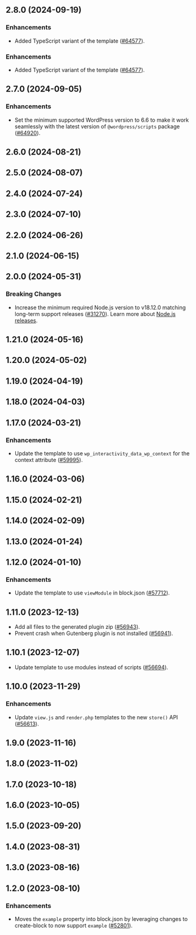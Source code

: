 <!-- Learn how to maintain this file at https://github.com/WordPress/gutenberg/tree/HEAD/packages#maintaining-changelogs. -->

## 2.8.0 (2024-09-19)

### Enhancements

-   Added TypeScript variant of the template ([#64577](https://github.com/WordPress/gutenberg/pull/64577)).

### Enhancements

-   Added TypeScript variant of the template ([#64577](https://github.com/WordPress/gutenberg/pull/64577)).

## 2.7.0 (2024-09-05)

### Enhancements

-   Set the minimum supported WordPress version to 6.6 to make it work seamlessly with the latest version of `@wordpress/scripts` package ([#64920](https://github.com/WordPress/gutenberg/pull/64920)).

## 2.6.0 (2024-08-21)

## 2.5.0 (2024-08-07)

## 2.4.0 (2024-07-24)

## 2.3.0 (2024-07-10)

## 2.2.0 (2024-06-26)

## 2.1.0 (2024-06-15)

## 2.0.0 (2024-05-31)

### Breaking Changes

-   Increase the minimum required Node.js version to v18.12.0 matching long-term support releases ([#31270](https://github.com/WordPress/gutenberg/pull/61930)). Learn more about [Node.js releases](https://nodejs.org/en/about/previous-releases).

## 1.21.0 (2024-05-16)

## 1.20.0 (2024-05-02)

## 1.19.0 (2024-04-19)

## 1.18.0 (2024-04-03)

## 1.17.0 (2024-03-21)

### Enhancements

-   Update the template to use `wp_interactivity_data_wp_context` for the context attribute ([#59995](https://github.com/WordPress/gutenberg/pull/59995)).

## 1.16.0 (2024-03-06)

## 1.15.0 (2024-02-21)

## 1.14.0 (2024-02-09)

## 1.13.0 (2024-01-24)

## 1.12.0 (2024-01-10)

### Enhancements

-   Update the template to use `viewModule` in block.json ([#57712](https://github.com/WordPress/gutenberg/pull/57712)).

## 1.11.0 (2023-12-13)

-   Add all files to the generated plugin zip ([#56943](https://github.com/WordPress/gutenberg/pull/56943)).
-   Prevent crash when Gutenberg plugin is not installed ([#56941](https://github.com/WordPress/gutenberg/pull/56941)).

## 1.10.1 (2023-12-07)

-   Update template to use modules instead of scripts ([#56694](https://github.com/WordPress/gutenberg/pull/56694)).

## 1.10.0 (2023-11-29)

### Enhancements

-   Update `view.js` and `render.php` templates to the new `store()` API ([#56613](https://github.com/WordPress/gutenberg/pull/56613)).

## 1.9.0 (2023-11-16)

## 1.8.0 (2023-11-02)

## 1.7.0 (2023-10-18)

## 1.6.0 (2023-10-05)

## 1.5.0 (2023-09-20)

## 1.4.0 (2023-08-31)

## 1.3.0 (2023-08-16)

## 1.2.0 (2023-08-10)

### Enhancements

-   Moves the `example` property into block.json by leveraging changes to create-block to now support `example` ([#52801](https://github.com/WordPress/gutenberg/pull/52801)).

